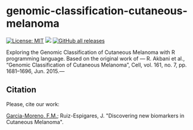 # genomic-classification-cutaneous-melanoma
[![License: MIT](https://img.shields.io/badge/License-MIT-yellow.svg)](https://opensource.org/licenses/MIT) <img src="https://img.shields.io/github/release/frangam/genomic-classification-cutaneous-melanoma.svg"/> [![GitHub all releases](https://img.shields.io/github/downloads/frangam/genomic-classification-cutaneous-melanoma/total)](https://github.com/frangam/genomic-classification-cutaneous-melanoma/releases) 

Exploring the Genomic Classification of Cutaneous Melanoma with R programming language. Based on the original work of — R. Akbani et al., “Genomic Classification of Cutaneous Melanoma”, Cell, vol. 161, no. 7, pp. 1681–1696, Jun. 2015.—

## Citation
Please, cite our work:

[Garcia-Moreno, F.M.](https://frangam.com/); Ruiz-Espigares, J. "Discovering new biomarkers in Cutaneous Melanoma".

